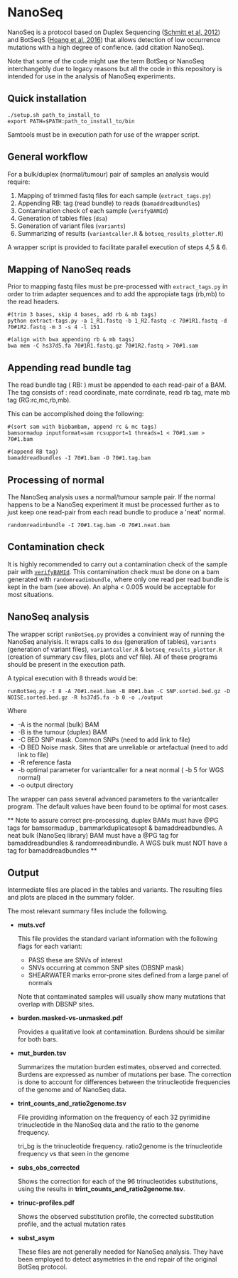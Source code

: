 # NanoSeq

NanoSeq is a protocol based on Duplex Sequencing ([Schmitt et al, 2012](https://doi.org/10.1073/pnas.1208715109)) and BotSeqS ([Hoang et al, 2016](https://doi.org/10.1073/pnas.1607794113)) that allows detection of low occurrence mutations with a high degree of confience. (add citation NanoSeq).

Note that some of the code might use the term BotSeq or NanoSeq interchangebly due to legacy reasons but all the code in this repository is intended for use in the analysis of NanoSeq experiments.

## Quick installation

```
./setup.sh path_to_install_to
export PATH=$PATH:path_to_install_to/bin
```
Samtools must be in execution path for use of the wrapper script.

## General workflow

For a bulk/duplex (normal/tumour) pair of samples an analysis would require:

1) Mapping of trimmed fastq files for each sample (`extract_tags.py`)
2) Appending RB: tag (read bundle) to reads (`bamaddreadbundles`)
3) Contamination check of each sample (`verifyBAMId`)
4) Generation of tables files (`dsa`)
5) Generation of variant files (`variants`)
6) Summarizing of results (`variantcaller.R` & `botseq_results_plotter.R`)

A wrapper script is provided to facilitate parallel execution of steps 4,5 & 6.

## Mapping of NanoSeq reads

Prior to mapping fastq files must be pre-processed with `extract_tags.py` in order to trim adapter sequences and to add the appropiate tags (rb,mb) to the read headers.
```
#(trim 3 bases, skip 4 bases, add rb & mb tags)
python extract-tags.py -a 1_R1.fastq -b 1_R2.fastq -c 70#1R1.fastq -d 70#1R2.fastq -m 3 -s 4 -l 151

#(align with bwa appending rb & mb tags)
bwa mem -C hs37d5.fa 70#1R1.fastq.gz 70#1R2.fastq > 70#1.sam
```

## Appending read bundle tag

The read bundle tag ( RB: ) must be appended to each read-pair of a BAM. The tag consists of : read coordinate, mate corrdinate, read rb tag, mate mb tag (RG:rc,mc,rb,mb).

This can be accomplished doing the following:

```
#(sort sam with biobambam, append rc & mc tags)
bamsormadup inputformat=sam rcsupport=1 threads=1 < 70#1.sam > 70#1.bam

#(append RB tag)
bamaddreadbundles -I 70#1.bam -O 70#1.tag.bam
```

## Processing of normal

The NanoSeq analysis uses a normal/tumour sample pair. If the normal happens to be a NanoSeq experiment it must be processed further as to just keep one read-pair from each read bundle to produce a 'neat' normal.

```
randomreadinbundle -I 70#1.tag.bam -O 70#1.neat.bam
```

## Contamination check

It is highly recommended to carry out a contamination check of the sample pair with [`verifyBAMId`](https://github.com/Griffan/VerifyBamID). This contamination check must be done on a bam generated with `randomreadinbundle`, where only one read per read bundle is kept in the bam (see above).
An alpha < 0.005 would be acceptable for most situations.

## NanoSeq analysis

The wrapper script `runBotSeq.py` provides a convinient way of running the NanoSeq analyisis. It wraps calls to `dsa` (generation of tables), `variants` (generation of variant files), `variantcaller.R` & `botseq_results_plotter.R` (creation of summary csv files, plots and vcf file). All of these programs should be present in the execution path.



A typical execution with 8 threads would be:

```
runBotSeq.py -t 8 -A 70#1.neat.bam -B 80#1.bam -C SNP.sorted.bed.gz -D NOISE.sorted.bed.gz -R hs37d5.fa -b 0 -o ./output
```
Where 
-   -A is the normal (bulk) BAM
-   -B is the tumour (duplex) BAM
-   -C BED SNP mask. Common SNPs (need to add link to file)
-   -D BED Noise mask. Sites that are unreliable or artefactual (need to add link to file)
-   -R reference fasta
-   -b optimal parameter for variantcaller for a neat normal ( -b 5 for WGS normal)
-   -o output directory 

The wrapper can pass several advanced parameters to the variantcaller program. The default values have been found to be optimal for most cases.

** Note to assure correct pre-processing, duplex BAMs must have @PG tags for bamsormadup , bammarkduplicatesopt & bamaddreadbundles. A neat bulk (NanoSeq library) BAM must have a @PG tag for bamaddreadbundles & randomreadinbundle. A WGS bulk must NOT have a tag for bamaddreadbundles **

## Output

Intermediate files are placed in the tables and variants. The resulting files and plots are placed in the summary folder.

The most relevant summary files include the following.

- **muts.vcf**

    This file provides the standard variant information with the following flags for each variant:
    
    - PASS these are SNVs of interest
    - SNVs occurring at common SNP sites (DBSNP mask)
    - SHEARWATER marks error-prone sites defined from a large panel of normals

    Note that contaminated samples will usually show many mutations that overlap with DBSNP sites.

- **burden.masked-vs-unmasked.pdf**

    Provides a qualitative look at contamination. Burdens should be similar for both bars.

- **mut_burden.tsv**

    Summarizes the mutation burden estimates, observed and corrected. Burdens are expressed as number of mutations per base. The correction is done to account for differences between the trinucleotide frequencies of the genome and of NanoSeq data.

- **trint_counts_and_ratio2genome.tsv**

    File providing information on the frequency of each 32 pyrimidine trinucleotide in the NanoSeq data and the ratio to the genome frequency.

    tri_bg is the trinucleotide frequency. ratio2genome is the trinucleotide frequency vs that seen in the genome

- **subs_obs_corrected**

    Shows the correction for each of the 96 trinucleotides substitutions, using the results in **trint_counts_and_ratio2genome.tsv**.

- **trinuc-profiles.pdf**

    Shows the observed substitution profile, the corrected substitution profile, and the actual mutation rates


- **subst_asym**

    These files are not generally needed for NanoSeq analysis. They have been employed to detect asymetries in the end repair of the original BotSeq protocol.
